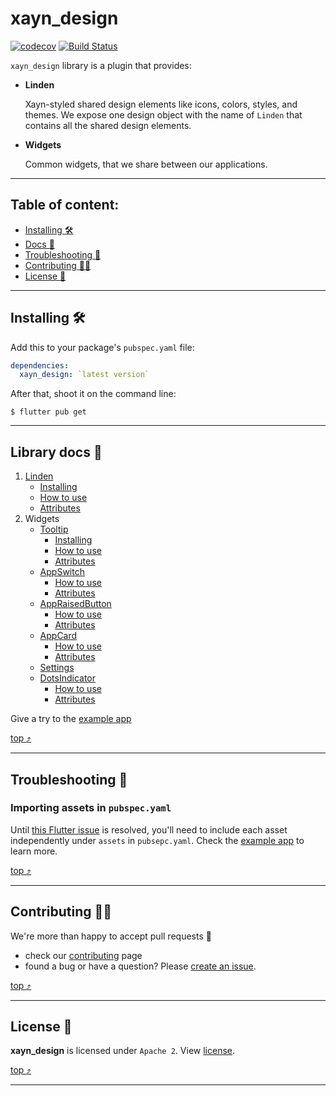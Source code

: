 # xayn_design

[![codecov](https://codecov.io/gh/xaynetwork/xayn_design/branch/main/graph/badge.svg)](https://codecov.io/gh/xaynetwork/xayn_design)
[![Build Status](https://github.com/xaynetwork/xayn_design/actions/workflows/flutter_post_merge.yaml/badge.svg)](https://github.com/xaynetwork/xayn_design/actions)

`xayn_design` library is a plugin that provides:
- **Linden** 
  
    Xayn-styled shared design elements like icons, colors, styles, and themes. 
    We expose one design object with the name of `Linden` that contains all the shared design elements.

- **Widgets**
  
    Common widgets, that we share between our applications.

----------



## Table of content:

 * [Installing :hammer_and_wrench:](#installing-hammer_and_wrench)
 * [Docs :book:](#library-docs-book)
 * [Troubleshooting :thinking:](#troubleshooting-thinking)
 * [Contributing :construction_worker_woman:](#contributing-construction_worker_woman)
 * [License :scroll:](#license-scroll)

----------



## Installing :hammer_and_wrench:

Add this to your package's `pubspec.yaml` file:

```yaml
dependencies:
  xayn_design: `latest version`
```

After that, shoot it on the command line:

```shell
$ flutter pub get
```

----------



## Library docs :book:

 1) [Linden](../main/docs/LINDEN.md)
    * [Installing](../main/docs/LINDEN.md#installing-hammer_and_wrench)
    * [How to use](../main/docs/LINDEN.md#how-to-use-linden-building_construction)
    * [Attributes](../main/docs/LINDEN.md#attributes-gear)
 2) Widgets
    * [Tooltip](../main/docs/TOOLTIP.md)
        * [Installing](../main/docs/TOOLTIP.md#installing-hammer_and_wrench)
        * [How to use](../main/docs/TOOLTIP.md#how-to-use-building_construction)
        * [Attributes](../main/docs/TOOLTIP.md#attributes-gear)
    * [AppSwitch](../main/docs/SWITCH.md)
        * [How to use](../main/docs/SWITCH.md#how-to-use-building_construction)
        * [Attributes](../main/docs/SWITCH.md#attributes-gear)
    * [AppRaisedButton](../main/docs/BUTTON.md)
        * [How to use](../main/docs/BUTTON.md#how-to-use-building_construction)
        * [Attributes](../main/docs/BUTTON.md#attributes-gear)
    * [AppCard](../main/docs/CARD.md)
        * [How to use](../main/docs/CARD.md#how-to-use-building_construction)
        * [Attributes](../main/docs/CARD.md#attributes-gear)
    * [Settings](../main/docs/SETTINGS.md)
    * [DotsIndicator](../main/docs/DOTS_INDICATOR.md)
        * [How to use](../main/docs/DOTS_INDICATOR.md#how-to-use-building_construction)
        * [Attributes](../main/docs/DOTS_INDICATOR.md#attributes-gear)

Give a try to the [example app](../main/example/)

[top :arrow_heading_up:](#xayn_design)

----------



## Troubleshooting :thinking:

### Importing assets in `pubspec.yaml`
Until [this Flutter issue](https://github.com/flutter/flutter/issues/27802) is resolved, you'll need to include each asset independently under `assets` in `pubsepc.yaml`. 
Check the [example app](../main/example/pubspec.yaml) to learn more.

[top :arrow_heading_up:](#xayn_design)

----------



## Contributing :construction_worker_woman:

We're more than happy to accept pull requests :muscle:

 - check our [contributing](../main/.github/contributing.md) page
 - found a bug or have a question? Please [create an issue](https://github.com/xaynetwork/xayn_design/issues/new/choose).



[top :arrow_heading_up:](#xayn_design)

----------



## License :scroll:
**xayn_design** is licensed under `Apache 2`. View [license](../main/LICENSE).

[top :arrow_heading_up:](#xayn_design)

----------


